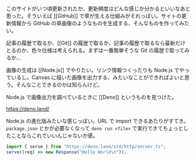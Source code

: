このサイトがいつ頃更新されたか、更新頻度はどんな感じか分かるといいなあと思った。そういえば [[GitHub]] で草が生える仕組みがそれっぽい。サイトの更新情報から GitHub の草画像のようなものを生成する、そんなものを作ってみたい。

記事の履歴で取るか、[[Git]] の履歴で取るか、記事の履歴で取るなら最新だけとるのか、色々仕様は考えられる。まずは一番簡単そうな Git の履歴で取ってみるか…

画像の生成は [[Node.js]] でやりたい。リンク情報つくったりも Node.js でやっているし。Canvas に描いた画像を出力する、みたいなことができればよいと思う。そんなことできるのかは知らんけど。

Node.js で画像出力を調べているときに [[Deno]] というものを見つけた。

https://deno.land/

Node.js の進化版みたいな感じっぽい。URL で import できるあたりがすてき。`package.json` とかが必要なくなって `deno run <file>` で実行できてちょっとしたことならこれでいいんじゃないか感。

```javascript
import { serve } from "https://deno.land/std/http/server.ts";
serve((req) => new Response("Hello World\n"));
```

